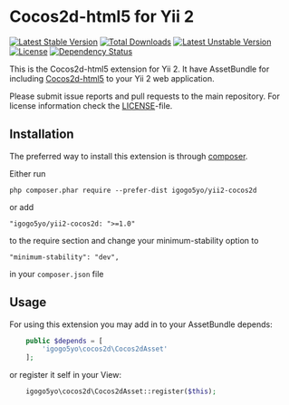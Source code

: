 Cocos2d-html5 for Yii 2
=====================================
[![Latest Stable Version](https://poser.pugx.org/igogo5yo/yii2-cocos2d/v/stable)](https://packagist.org/packages/igogo5yo/yii2-cocos2d) [![Total Downloads](https://poser.pugx.org/igogo5yo/yii2-cocos2d/downloads)](https://packagist.org/packages/igogo5yo/yii2-cocos2d) [![Latest Unstable Version](https://poser.pugx.org/igogo5yo/yii2-cocos2d/v/unstable)](https://packagist.org/packages/igogo5yo/yii2-cocos2d) [![License](https://poser.pugx.org/igogo5yo/yii2-cocos2d/license)](https://packagist.org/packages/igogo5yo/yii2-cocos2d) [![Dependency Status](https://www.versioneye.com/user/projects/550c2c20a80b5fc12d000271/badge.svg?style=flat)](https://www.versioneye.com/user/projects/550c2c20a80b5fc12d000271)

This is the Cocos2d-html5 extension for Yii 2. It have AssetBundle for including [Cocos2d-html5](http://cocos2d-x.org/) to your Yii 2 web application.

Please submit issue reports and pull requests to the main repository.
For license information check the [LICENSE](LICENSE.md)-file.

Installation
------------

The preferred way to install this extension is through [composer](http://getcomposer.org/download/).

Either run

```
php composer.phar require --prefer-dist igogo5yo/yii2-cocos2d
```

or add

```
"igogo5yo/yii2-cocos2d: ">=1.0"
```

to the require section and change your minimum-stability option to

```
"minimum-stability": "dev",
```

in your `composer.json` file

Usage
----

For using this extension you may add in to your AssetBundle depends:

```php
    public $depends = [
        'igogo5yo\cocos2d\Cocos2dAsset'
    ];
```

or register it self in your View:

```php
	igogo5yo\cocos2d\Cocos2dAsset::register($this);
```
